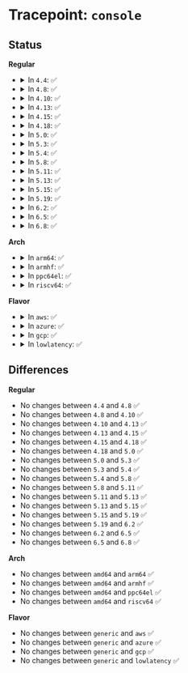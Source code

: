 # Tracepoint: <code>console</code>

## Status
<b>Regular</b>
<ul>
<li>
<details>
<summary>In <code>4.4</code>: ✅</summary>

Event:

```c
struct trace_event_raw_console {
    struct trace_entry ent;
    u32 __data_loc_msg;
    char __data[0];
};
```
Function:

```c
void trace_event_raw_event_console(void *__data, const char *text, size_t len);
```
</details>
</li>
<li>
<details>
<summary>In <code>4.8</code>: ✅</summary>

Event:

```c
struct trace_event_raw_console {
    struct trace_entry ent;
    u32 __data_loc_msg;
    char __data[0];
};
```
Function:

```c
void trace_event_raw_event_console(void *__data, const char *text, size_t len);
```
</details>
</li>
<li>
<details>
<summary>In <code>4.10</code>: ✅</summary>

Event:

```c
struct trace_event_raw_console {
    struct trace_entry ent;
    u32 __data_loc_msg;
    char __data[0];
};
```
Function:

```c
void trace_event_raw_event_console(void *__data, const char *text, size_t len);
```
</details>
</li>
<li>
<details>
<summary>In <code>4.13</code>: ✅</summary>

Event:

```c
struct trace_event_raw_console {
    struct trace_entry ent;
    u32 __data_loc_msg;
    char __data[0];
};
```
Function:

```c
void trace_event_raw_event_console(void *__data, const char *text, size_t len);
```
</details>
</li>
<li>
<details>
<summary>In <code>4.15</code>: ✅</summary>

Event:

```c
struct trace_event_raw_console {
    struct trace_entry ent;
    u32 __data_loc_msg;
    char __data[0];
};
```
Function:

```c
void trace_event_raw_event_console(void *__data, const char *text, size_t len);
```
</details>
</li>
<li>
<details>
<summary>In <code>4.18</code>: ✅</summary>

Event:

```c
struct trace_event_raw_console {
    struct trace_entry ent;
    u32 __data_loc_msg;
    char __data[0];
};
```
Function:

```c
void trace_event_raw_event_console(void *__data, const char *text, size_t len);
```
</details>
</li>
<li>
<details>
<summary>In <code>5.0</code>: ✅</summary>

Event:

```c
struct trace_event_raw_console {
    struct trace_entry ent;
    u32 __data_loc_msg;
    char __data[0];
};
```
Function:

```c
void trace_event_raw_event_console(void *__data, const char *text, size_t len);
```
</details>
</li>
<li>
<details>
<summary>In <code>5.3</code>: ✅</summary>

Event:

```c
struct trace_event_raw_console {
    struct trace_entry ent;
    u32 __data_loc_msg;
    char __data[0];
};
```
Function:

```c
void trace_event_raw_event_console(void *__data, const char *text, size_t len);
```
</details>
</li>
<li>
<details>
<summary>In <code>5.4</code>: ✅</summary>

Event:

```c
struct trace_event_raw_console {
    struct trace_entry ent;
    u32 __data_loc_msg;
    char __data[0];
};
```
Function:

```c
void trace_event_raw_event_console(void *__data, const char *text, size_t len);
```
</details>
</li>
<li>
<details>
<summary>In <code>5.8</code>: ✅</summary>

Event:

```c
struct trace_event_raw_console {
    struct trace_entry ent;
    u32 __data_loc_msg;
    char __data[0];
};
```
Function:

```c
void trace_event_raw_event_console(void *__data, const char *text, size_t len);
```
</details>
</li>
<li>
<details>
<summary>In <code>5.11</code>: ✅</summary>

Event:

```c
struct trace_event_raw_console {
    struct trace_entry ent;
    u32 __data_loc_msg;
    char __data[0];
};
```
Function:

```c
void trace_event_raw_event_console(void *__data, const char *text, size_t len);
```
</details>
</li>
<li>
<details>
<summary>In <code>5.13</code>: ✅</summary>

Event:

```c
struct trace_event_raw_console {
    struct trace_entry ent;
    u32 __data_loc_msg;
    char __data[0];
};
```
Function:

```c
void trace_event_raw_event_console(void *__data, const char *text, size_t len);
```
</details>
</li>
<li>
<details>
<summary>In <code>5.15</code>: ✅</summary>

Event:

```c
struct trace_event_raw_console {
    struct trace_entry ent;
    u32 __data_loc_msg;
    char __data[0];
};
```
Function:

```c
void trace_event_raw_event_console(void *__data, const char *text, size_t len);
```
</details>
</li>
<li>
<details>
<summary>In <code>5.19</code>: ✅</summary>

Event:

```c
struct trace_event_raw_console {
    struct trace_entry ent;
    u32 __data_loc_msg;
    char __data[0];
};
```
Function:

```c
void trace_event_raw_event_console(void *__data, const char *text, size_t len);
```
</details>
</li>
<li>
<details>
<summary>In <code>6.2</code>: ✅</summary>

Event:

```c
struct trace_event_raw_console {
    struct trace_entry ent;
    u32 __data_loc_msg;
    char __data[0];
};
```
Function:

```c
void trace_event_raw_event_console(void *__data, const char *text, size_t len);
```
</details>
</li>
<li>
<details>
<summary>In <code>6.5</code>: ✅</summary>

Event:

```c
struct trace_event_raw_console {
    struct trace_entry ent;
    u32 __data_loc_msg;
    char __data[0];
};
```
Function:

```c
void trace_event_raw_event_console(void *__data, const char *text, size_t len);
```
</details>
</li>
<li>
<details>
<summary>In <code>6.8</code>: ✅</summary>

Event:

```c
struct trace_event_raw_console {
    struct trace_entry ent;
    u32 __data_loc_msg;
    char __data[0];
};
```
Function:

```c
void trace_event_raw_event_console(void *__data, const char *text, size_t len);
```
</details>
</li>
</ul>
<b>Arch</b>
<ul>
<li>
<details>
<summary>In <code>arm64</code>: ✅</summary>

Event:

```c
struct trace_event_raw_console {
    struct trace_entry ent;
    u32 __data_loc_msg;
    char __data[0];
};
```
Function:

```c
void trace_event_raw_event_console(void *__data, const char *text, size_t len);
```
</details>
</li>
<li>
<details>
<summary>In <code>armhf</code>: ✅</summary>

Event:

```c
struct trace_event_raw_console {
    struct trace_entry ent;
    u32 __data_loc_msg;
    char __data[0];
};
```
Function:

```c
void trace_event_raw_event_console(void *__data, const char *text, size_t len);
```
</details>
</li>
<li>
<details>
<summary>In <code>ppc64el</code>: ✅</summary>

Event:

```c
struct trace_event_raw_console {
    struct trace_entry ent;
    u32 __data_loc_msg;
    char __data[0];
};
```
Function:

```c
void trace_event_raw_event_console(void *__data, const char *text, size_t len);
```
</details>
</li>
<li>
<details>
<summary>In <code>riscv64</code>: ✅</summary>

Event:

```c
struct trace_event_raw_console {
    struct trace_entry ent;
    u32 __data_loc_msg;
    char __data[0];
};
```
Function:

```c
void trace_event_raw_event_console(void *__data, const char *text, size_t len);
```
</details>
</li>
</ul>
<b>Flavor</b>
<ul>
<li>
<details>
<summary>In <code>aws</code>: ✅</summary>

Event:

```c
struct trace_event_raw_console {
    struct trace_entry ent;
    u32 __data_loc_msg;
    char __data[0];
};
```
Function:

```c
void trace_event_raw_event_console(void *__data, const char *text, size_t len);
```
</details>
</li>
<li>
<details>
<summary>In <code>azure</code>: ✅</summary>

Event:

```c
struct trace_event_raw_console {
    struct trace_entry ent;
    u32 __data_loc_msg;
    char __data[0];
};
```
Function:

```c
void trace_event_raw_event_console(void *__data, const char *text, size_t len);
```
</details>
</li>
<li>
<details>
<summary>In <code>gcp</code>: ✅</summary>

Event:

```c
struct trace_event_raw_console {
    struct trace_entry ent;
    u32 __data_loc_msg;
    char __data[0];
};
```
Function:

```c
void trace_event_raw_event_console(void *__data, const char *text, size_t len);
```
</details>
</li>
<li>
<details>
<summary>In <code>lowlatency</code>: ✅</summary>

Event:

```c
struct trace_event_raw_console {
    struct trace_entry ent;
    u32 __data_loc_msg;
    char __data[0];
};
```
Function:

```c
void trace_event_raw_event_console(void *__data, const char *text, size_t len);
```
</details>
</li>
</ul>

## Differences
<b>Regular</b>
<ul>
<li>
No changes between <code>4.4</code> and <code>4.8</code> ✅
</li>
<li>
No changes between <code>4.8</code> and <code>4.10</code> ✅
</li>
<li>
No changes between <code>4.10</code> and <code>4.13</code> ✅
</li>
<li>
No changes between <code>4.13</code> and <code>4.15</code> ✅
</li>
<li>
No changes between <code>4.15</code> and <code>4.18</code> ✅
</li>
<li>
No changes between <code>4.18</code> and <code>5.0</code> ✅
</li>
<li>
No changes between <code>5.0</code> and <code>5.3</code> ✅
</li>
<li>
No changes between <code>5.3</code> and <code>5.4</code> ✅
</li>
<li>
No changes between <code>5.4</code> and <code>5.8</code> ✅
</li>
<li>
No changes between <code>5.8</code> and <code>5.11</code> ✅
</li>
<li>
No changes between <code>5.11</code> and <code>5.13</code> ✅
</li>
<li>
No changes between <code>5.13</code> and <code>5.15</code> ✅
</li>
<li>
No changes between <code>5.15</code> and <code>5.19</code> ✅
</li>
<li>
No changes between <code>5.19</code> and <code>6.2</code> ✅
</li>
<li>
No changes between <code>6.2</code> and <code>6.5</code> ✅
</li>
<li>
No changes between <code>6.5</code> and <code>6.8</code> ✅
</li>
</ul>
<b>Arch</b>
<ul>
<li>
No changes between <code>amd64</code> and <code>arm64</code> ✅
</li>
<li>
No changes between <code>amd64</code> and <code>armhf</code> ✅
</li>
<li>
No changes between <code>amd64</code> and <code>ppc64el</code> ✅
</li>
<li>
No changes between <code>amd64</code> and <code>riscv64</code> ✅
</li>
</ul>
<b>Flavor</b>
<ul>
<li>
No changes between <code>generic</code> and <code>aws</code> ✅
</li>
<li>
No changes between <code>generic</code> and <code>azure</code> ✅
</li>
<li>
No changes between <code>generic</code> and <code>gcp</code> ✅
</li>
<li>
No changes between <code>generic</code> and <code>lowlatency</code> ✅
</li>
</ul>
